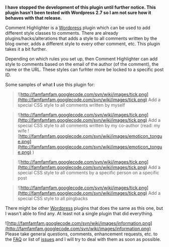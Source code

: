 **I have stopped the development of this plugin until further notice. This plugin hasn't been tested with Wordpress 2.7 so I am not sure how it behaves with that release.**

Comment Highlighter is a [Wordpress](http://wordpress.org) plugin which can be used to add different style classes to comments. There are already plugins/hacks/alterations that adds a style to all comments written by the blog owner, adds a different style to every other comment, etc. This plugin takes it a bit further.

Depending on which rules you set up, then Comment Highlighter can add style to comments based on the email of the author (of the comment), the name or the URL. These styles can furhter more be locked to a specific post ID.

Some samples of what **I** use this plugin for:

> ![http://famfamfam.googlecode.com/svn/wiki/images/tick.png](http://famfamfam.googlecode.com/svn/wiki/images/tick.png) Add a special CSS style to all comments written by myself

> ![http://famfamfam.googlecode.com/svn/wiki/images/tick.png](http://famfamfam.googlecode.com/svn/wiki/images/tick.png) Add a special CSS style to all comments written by my co-author (read: my wife ![http://famfamfam.googlecode.com/svn/wiki/images/emoticon_tongue.png](http://famfamfam.googlecode.com/svn/wiki/images/emoticon_tongue.png) )

> ![http://famfamfam.googlecode.com/svn/wiki/images/tick.png](http://famfamfam.googlecode.com/svn/wiki/images/tick.png) Add a special CSS style to all comments by a specific person on a specific post

> ![http://famfamfam.googlecode.com/svn/wiki/images/tick.png](http://famfamfam.googlecode.com/svn/wiki/images/tick.png) Add a special CSS style to all pingbacks

There might be other [Wordpress](http://wordpress.org) plugins that does the same as this one, but I wasn't able to find any. At least not a single plugin that did everything.

![http://famfamfam.googlecode.com/svn/wiki/images/information.png](http://famfamfam.googlecode.com/svn/wiki/images/information.png) Please take general questions, comments, enhancement requests, etc. to the [FAQ](FAQ.md) or list of [issues](http://code.google.com/p/comment-highlighter/issues/list) and I will try to deal with them as soon as possible.